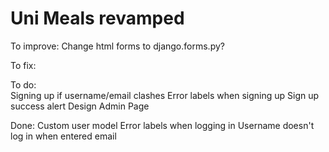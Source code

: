 # Uni Meals revamped

To improve:
	Change html forms to django.forms.py?

To fix:

To do:				
	Signing up if username/email clashes
	Error labels when signing up
	Sign up success alert
	Design Admin Page	

Done:
	Custom user model
	Error labels when logging in
	Username doesn't log in when entered email